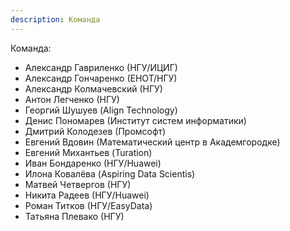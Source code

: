 ```yaml
---
description: Команда
---
```

Команда:

* Александр Гавриленко (НГУ/ИЦИГ)
* Александр Гончаренко (ЕНОТ/НГУ)
* Александр Колмачевский (НГУ)
* Антон Легченко (НГУ)
* Георгий Шушуев (Align Technology)
* Денис Пономарев (Институт систем информатики)
* Дмитрий Колодезев (Промсофт)
* Евгений Вдовин (Математический центр в Академгородке)
* Евгений Михантьев (Turation)
* Иван Бондаренко (НГУ/Huawei)
* Илона Ковалёва (Aspiring Data Scientis)
* Матвей Четвергов (НГУ)
* Никита Радеев (НГУ/Huawei)
* Роман Титков (НГУ/EasyData)
* Татьяна Плевако (НГУ)
